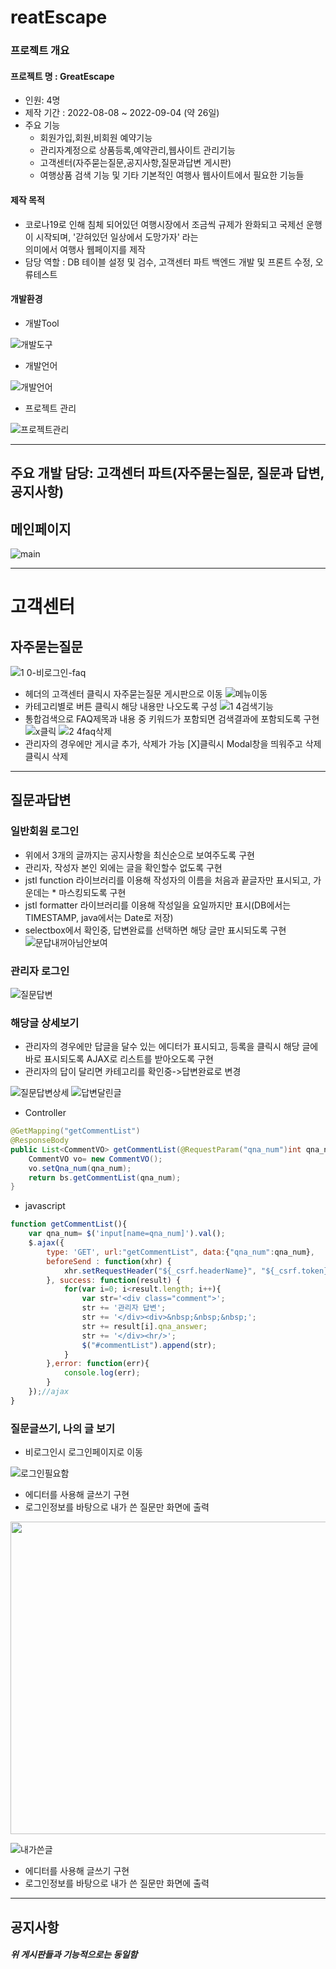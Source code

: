 # reatEscape
### 프로젝트 개요
#### 프로젝트 명 : GreatEscape 
- 인원: 4명
- 제작 기간 : 2022-08-08 ~ 2022-09-04 (약 26일)
- 주요 기능  
	+ 회원가입,회원,비회원 예약기능 
	+ 관리자계정으로 상품등록,예약관리,웹사이트 관리기능
	+ 고객센터(자주묻는질문,공지사항,질문과답변 게시판) 
	+ 여행상품 검색 기능 및 기타 기본적인 여행사 웹사이트에서 필요한 기능들
#### 제작 목적 
- 코로나19로 인해 침체 되어있던 여행시장에서 조금씩 규제가 완화되고 국제선 운행이 시작되며, '갇혀있던 일상에서 도망가자' 라는 <br/>의미에서 여행사 웹페이지를 제작 
- 담당 역할 : DB 테이블 설정 및 검수, 고객센터 파트 백엔드 개발 및 프론트 수정, 오류테스트
#### 개발환경
- 개발Tool

![개발도구](https://user-images.githubusercontent.com/107594290/190176165-857319b3-cf72-4468-96cc-b6204d7f90e6.png)
- 개발언어

![개발언어](https://user-images.githubusercontent.com/107594290/190176200-9a766435-0cd9-4121-9ea7-5f65d4d1cf17.png)
- 프로젝트 관리

![프로젝트관리](https://user-images.githubusercontent.com/107594290/190176214-dcf1e345-f795-49d6-9e74-628b53e4c1ae.png)
****
## 주요 개발 담당: 고객센터 파트(자주묻는질문, 질문과 답변, 공지사항)
<h2 >메인페이지</h2>

![main](https://user-images.githubusercontent.com/107594290/190180797-41efefb2-6bb8-4060-9927-18c0bf248710.png)

*****
# 고객센터
## 자주묻는질문
![1 0-비로그인-faq](https://user-images.githubusercontent.com/107594290/189573281-df773a05-8eea-4102-8e82-ca63f56a5adf.png)
- 헤더의 고객센터 클릭시 자주묻는질문 게시판으로 이동
![메뉴이동](https://user-images.githubusercontent.com/107594290/189573647-3a3bed83-63fa-4a08-9aae-3851e5326d10.png)
- 카테고리별로 버튼 클릭시 해당 내용만 나오도록 구성
![1 4검색기능](https://user-images.githubusercontent.com/107594290/189574087-6f065915-d0ec-422d-a3f8-04e7b6adb26e.png)
- 통합검색으로 FAQ제목과 내용 중 키워드가 포함되면 검색결과에 포함되도록 구현
![x클릭](https://user-images.githubusercontent.com/107594290/189574531-f8deca15-cddc-4e1a-8e07-bfb035d668ad.png)
![2 4faq삭제](https://user-images.githubusercontent.com/107594290/189574168-69151f75-10be-4f10-9f36-9986725670b4.png)
- 관리자의 경우에만 게시글 추가, 삭제가 가능 [X]클릭시 Modal창을 띄워주고 삭제 클릭시 삭제
<hr/>

## 질문과답변
### 일반회원 로그인
- 위에서 3개의 글까지는 공지사항을 최신순으로 보여주도록 구현
- 관리자, 작성자 본인 외에는 글을 확인할수 없도록 구현
- jstl function 라이브러리를 이용해 작성자의 이름을 처음과 끝글자만 표시되고, 가운데는 * 마스킹되도록 구현 
- jstl formatter 라이브러리를 이용해 작성일을 요일까지만 표시(DB에서는 TIMESTAMP, java에서는 Date로 저장)
- selectbox에서 확인중, 답변완료를 선택하면 해당 글만 표시되도록 구현
![문답내꺼아님안보여](https://user-images.githubusercontent.com/107594290/189586688-dcf2f64b-a4fe-4594-ba46-73b3a4b01ec8.png)
### 관리자 로그인
![질문답변](https://user-images.githubusercontent.com/107594290/189583251-d1413b36-5f6a-41ad-9f19-ccd59594b351.png)

### 해당글 상세보기
- 관리자의 경우에만 답글을 달수 있는 에디터가 표시되고, 등록을 클릭시 해당 글에 바로 표시되도록 AJAX로 리스트를 받아오도록 구현
- 관리자의 답이 달리면 카테고리를 확인중->답변완료로 변경

![질문답변상세](https://user-images.githubusercontent.com/107594290/189584053-9666e33c-6ab8-4982-be55-427d0c30be97.png)
![답변달린글](https://user-images.githubusercontent.com/107594290/189584368-099a800c-b593-4c09-b2aa-bcf08c1ad477.png)
* Controller
```java
@GetMapping("getCommentList")
@ResponseBody
public List<CommentVO> getCommentList(@RequestParam("qna_num")int qna_num)throws Exception{
	CommentVO vo= new CommentVO();
	vo.setQna_num(qna_num);
	return bs.getCommentList(qna_num);
}
```
* javascript
```javascript
function getCommentList(){
	var qna_num= $('input[name=qna_num]').val();
	$.ajax({
		type: 'GET', url:"getCommentList", data:{"qna_num":qna_num},
		beforeSend : function(xhr) { 
			xhr.setRequestHeader("${_csrf.headerName}", "${_csrf.token}");
		}, success: function(result) {
			for(var i=0; i<result.length; i++){
				var str='<div class="comment">';
				str += '관리자 답변';
				str += '</div><div>&nbsp;&nbsp;&nbsp;';
				str += result[i].qna_answer;
				str += '</div><hr/>';
				$("#commentList").append(str);
			}
		},error: function(err){
			console.log(err);
		} 
	});//ajax			
}
```
### 질문글쓰기, 나의 글 보기
- 비로그인시 로그인페이지로 이동

![로그인필요함](https://user-images.githubusercontent.com/107594290/189587552-2f67df08-c808-4203-9ee3-beb61421068e.png)

- 에디터를 사용해 글쓰기 구현
- 로그인정보를 바탕으로 내가 쓴 질문만 화면에 출력

<img src="https://user-images.githubusercontent.com/107594290/189587947-0d80ae63-2b34-4b1e-84ff-bab56649e230.png" width="700" height="500"/> 

![내가쓴글](https://user-images.githubusercontent.com/107594290/189587937-661cfc77-f20a-45c4-bb26-de7561687d2a.png)

- 에디터를 사용해 글쓰기 구현
- 로그인정보를 바탕으로 내가 쓴 질문만 화면에 출력
<hr/>

## 공지사항

##### 위 게시판들과 기능적으로는 동일함
